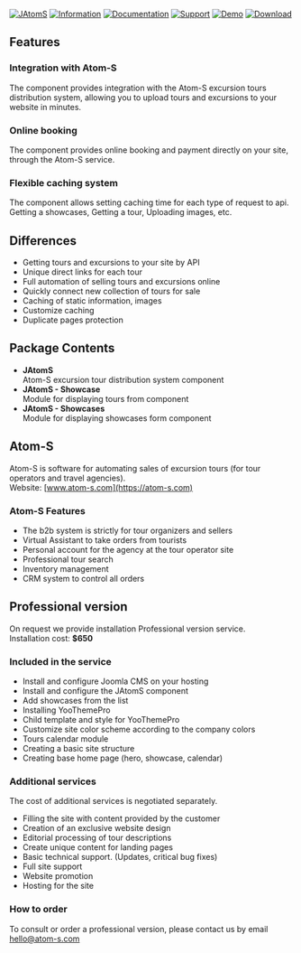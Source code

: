 [![JAtomS](https://www.septdir.com/images/marketplace/pkg_jatoms/en-GB/cover.jpg)](https://www.septdir.com/marketplace/joomla/components/jatoms)
[![Information](https://img.shields.io/badge/information--0.svg?style=for-the-badge&colorA=555&colorB=555&logoWidth=20)](https://www.septdir.com/marketplace/joomla/components/jatoms)
[![Documentation](https://img.shields.io/badge/documentation--0.svg?style=for-the-badge&colorA=555&colorB=555&logoWidth=20)](https://www.septdir.com/marketplace/joomla/components/jatoms)
[![Support](https://img.shields.io/badge/support--0.svg?style=for-the-badge&colorA=555&colorB=555&logoWidth=20)](https://github.com/SeptdirWorkshop/JAtomS/issues)
[![Demo](https://img.shields.io/badge/demo--0.svg?style=for-the-badge&colorA=555&colorB=555&logoWidth=20)](https://multidaytour.ru/)
[![Download](https://img.shields.io/github/release/SeptdirWorkshop/JAtomS.svg?style=for-the-badge&colorA=555&colorB=1e87f0&label=download)](https://www.septdir.com/marketplace/download?element=pkg_jatoms)

## Features
### Integration with Atom-S
The component provides integration with the Atom-S excursion tours distribution system, allowing you to upload tours and excursions to your website in minutes.

### Online booking
The component provides online booking and payment directly on your site, through the Atom-S service.

### Flexible caching system
The component allows setting caching time for each type of request to api.  
Getting a showcases, Getting a tour, Uploading images, etc.

## Differences
* Getting tours and excursions to your site by API
* Unique direct links for each tour
* Full automation of selling tours and excursions online
* Quickly connect new collection of tours for sale
* Caching of static information, images
* Customize caching
* Duplicate pages protection

## Package Contents
* **JAtomS**  
	Atom-S excursion tour distribution system component
* **JAtomS - Showcase**  
	Module for displaying tours from component
* **JAtomS - Showcases**  
	Module for displaying showcases form component

## Atom-S
Atom-S is software for automating sales of excursion tours (for tour operators and travel agencies).  
Website: [www.atom-s.com](https://atom-s.com)

### Atom-S Features
* The b2b system is strictly for tour organizers and sellers
* Virtual Assistant to take orders from tourists
* Personal account for the agency at the tour operator site
* Professional tour search
* Inventory management
* CRM system to control all orders

## Professional version
On request we provide installation Professional version service.  
Installation cost: **$650**

### Included in the service
* Install and configure Joomla CMS on your hosting
* Install and configure the JAtomS component
* Add showcases from the list
* Installing YooThemePro
* Child template and style for YooThemePro
* Customize site color scheme according to the company colors
* Tours calendar module
* Creating a basic site structure
* Creating base home page (hero, showcase, calendar)

### Additional services
The cost of additional services is negotiated separately.
* Filling the site with content provided by the customer
* Creation of an exclusive website design
* Editorial processing of tour descriptions
* Create unique content for landing pages
* Basic technical support. (Updates, critical bug fixes)
* Full site support
* Website promotion
* Hosting for the site

### How to order
To consult or order a professional version, please contact us by email [hello@atom-s.com](mailto:hello@atom-s.com)
